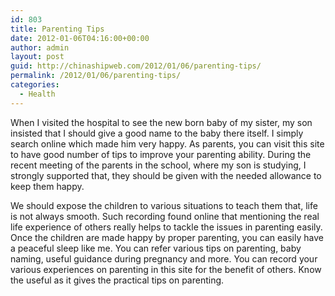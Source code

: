 ```yaml
---
id: 803
title: Parenting Tips
date: 2012-01-06T04:16:00+00:00
author: admin
layout: post
guid: http://chinashipweb.com/2012/01/06/parenting-tips/
permalink: /2012/01/06/parenting-tips/
categories:
  - Health
---
```

When I visited the hospital to see the new born baby of my sister, my son insisted that I should give a good name to the baby there itself. I simply search online which made him very happy. As parents, you can visit this site to have good number of tips to improve your parenting ability. During the recent meeting of the parents in the school, where my son is studying, I strongly supported that, they should be given with the needed allowance to keep them happy.

We should expose the children to various situations to teach them that, life is not always smooth. Such recording found online that mentioning the real life experience of others really helps to tackle the issues in parenting easily. Once the children are made happy by proper parenting, you can easily have a peaceful sleep like me. You can refer various tips on parenting, baby naming, useful guidance during pregnancy and more. You can record your various experiences on parenting in this site for the benefit of others. Know the useful as it gives the practical tips on parenting.